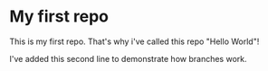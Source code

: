 # My first repo

This is my first repo. That's why i've called this repo "Hello World"!

I've added this second line to demonstrate how branches work.

